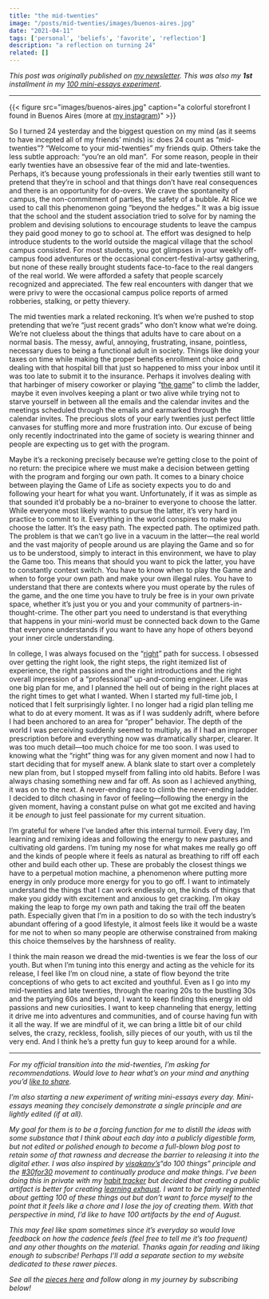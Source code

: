 ```yaml
---
title: "the mid-twenties"
image: "/posts/mid-twenties/images/buenos-aires.jpg"
date: "2021-04-11"
tags: ['personal', 'beliefs', 'favorite', 'reflection']
description: "a reflection on turning 24"
related: []
---
```


*This post was originally published on [my newsletter](https://spencerchang.substack.com/p/the-mid-twenties). This was also my **1st** installment in my [100 mini-essays experiment](/experiments/100posts)*.

---

{{< figure src="images/buenos-aires.jpg" caption="a colorful storefront I found in Buenos Aires (more at [my instagram](https://www.instagram.com/spencerchang.photography/))" >}}

So I turned 24 yesterday and the biggest question on my mind (as it seems to have incepted all of my friends’ minds) is: does 24 count as “mid-twenties”? “Welcome to your mid-twenties” my friends quip. Others take the less subtle approach: “you’re an old man”.  For some reason, people in their early twenties have an obsessive fear of the mid and late-twenties. Perhaps, it’s because young professionals in their early twenties still want to pretend that they’re in school and that things don’t have real consequences and there is an opportunity for do-overs. We crave the spontaneity of campus, the non-commitment of parties, the safety of a bubble. At Rice we used to call this phenomenon going “beyond the hedges.” It was a big issue that the school and the student association tried to solve for by naming the problem and devising solutions to encourage students to leave the campus they paid good money to go to school at. The effort was designed to help introduce students to the world outside the magical village that the school campus consisted. For most students, you got glimpses in your weekly off-campus food adventures or the occasional concert-festival-artsy gathering, but none of these really brought students face-to-face to the real dangers of the real world. We were afforded a safety that people scarcely recognized and appreciated. The few real encounters with danger that we were privy to were the occasional campus police reports of armed robberies, stalking, or petty thievery.

The mid twenties mark a related reckoning. It’s when we’re pushed to stop pretending that we’re “just recent grads” who don’t know what we’re doing. We’re not clueless about the things that adults have to care about on a normal basis. The messy, awful, annoying, frustrating, insane, pointless, necessary dues to being a functional adult in society. Things like doing your taxes on time while making the proper benefits enrollment choice and dealing with that hospital bill that just so happened to miss your inbox until it was too late to submit it to the insurance. Perhaps it involves dealing with that harbinger of misery coworker or playing “[the game](/posts/you-and-them)” to climb the ladder,  maybe it even involves keeping a plant or two alive while trying not to starve yourself in between all the emails and the calendar invites and the meetings scheduled through the emails and earmarked through the calendar invites. The precious slots of your early twenties just perfect little canvases for stuffing more and more frustration into. Our excuse of being only recently indoctrinated into the game of society is wearing thinner and people are expecting us to get with the program.

Maybe it’s a reckoning precisely because we’re getting close to the point of no return: the precipice where we must make a decision between getting with the program and forging our own path. It comes to a binary choice between playing the Game of Life as society expects you to do and following your heart for what you want. Unfortunately, if it was as simple as that sounded it’d probably be a no-brainer to everyone to choose the latter. While everyone most likely wants to pursue the latter, it’s very hard in practice to commit to it. Everything in the world conspires to make you choose the latter. It’s the easy path. The expected path. The optimized path. The problem is that we can’t go live in a vacuum in the latter—the real world and the vast majority of people around us are playing the Game and so for us to be understood, simply to interact in this environment, we have to play the Game too. This means that should you want to pick the latter, you have to constantly context switch. You have to know when to play the Game and when to forge your own path and make your own illegal rules. You have to understand that there are contexts where you must operate by the rules of the game, and the one time you have to truly be free is in your own private space, whether it’s just you or you and your community of partners-in-thought-crime. The other part you need to understand is that everything that happens in your mini-world must be connected back down to the Game that everyone understands if you want to have any hope of others beyond your inner circle understanding.

In college, I was always focused on the “[right](/posts/right-decisions/)” path for success. I obsessed over getting the right look, the right steps, the right itemized list of experience, the right passions and the right introductions and the right overall impression of a “professional” up-and-coming engineer. Life was one big plan for me, and I planned the hell out of being in the right places at the right times to get what I wanted. When I started my full-time job, I noticed that I felt surprisingly lighter. I no longer had a rigid plan telling me what to do at every moment. It was as if I was suddenly adrift, where before I had been anchored to an area for “proper” behavior. The depth of the world I was perceiving suddenly seemed to multiply, as if I had an improper prescription before and everything now was dramatically sharper, clearer. It was too much detail—too much choice for me too soon. I was used to knowing what the “right” thing was for any given moment and now I had to start deciding that for myself anew. A blank slate to start over a completely new plan from, but I stopped myself from falling into old habits. Before I was always chasing something new and far off. As soon as I achieved anything, it was on to the next. A never-ending race to climb the never-ending ladder. I decided to ditch chasing in favor of feeling—following the energy in the given moment, having a constant pulse on what got me excited and having it be _enough_ to just feel passionate for my current situation.

I’m grateful for where I’ve landed after this internal turmoil. Every day, I’m learning and remixing ideas and following the energy to new pastures and cultivating old gardens. I’m tuning my nose for what makes me really go off and the kinds of people where it feels as natural as breathing to riff off each other and build each other up. These are probably the closest things we have to a perpetual motion machine, a phenomenon where putting more energy in only produce more energy for you to go off. I want to intimately understand the things that I can work endlessly on, the kinds of things that make you giddy with excitement and anxious to get cracking. I’m okay making the leap to forge my own path and taking the trail off the beaten path. Especially given that I’m in a position to do so with the tech industry’s abundant offering of a good lifestyle, it almost feels like it would be a waste for me not to when so many people are otherwise constrained from making this choice themselves by the harshness of reality.

I think the main reason we dread the mid-twenties is we fear the loss of our youth. But when I’m tuning into this energy and acting as the vehicle for its release, I feel like I’m on cloud nine, a state of flow beyond the trite conceptions of who gets to act excited and youthful. Even as I go into my mid-twenties and late twenties, through the roaring 20s to the bustling 30s and the partying 60s and beyond, I want to keep finding this energy in old passions and new curiosities. I want to keep channeling that energy, letting it drive me into adventures and communities, and of course having fun with it all the way. If we are mindful of it, we can bring a little bit of our child selves, the crazy, reckless, foolish, silly pieces of our youth, with us til the very end. And I think he’s a pretty fun guy to keep around for a while.

---

_For my official transition into the mid-twenties, I’m asking for recommendations. Would love to hear what’s on your mind and anything you’d [like to share](https://coda.io/form/picking-your-brain_dOCZEqG1NFH)._

_I’m also starting a new experiment of writing mini-essays every day. Mini-essays meaning they concisely demonstrate a single principle and are lightly edited (if at all)._

_My goal for them is to be a forcing function for me to distill the ideas with some substance that I think about each day into a publicly digestible form, but not edited or polished enough to become a full-blown blog post to retain some of that rawness and decrease the barrier to releasing it into the digital ether. I was also inspired by [visakanv’s](https://twitter.com/visakanv)“do 100 things” principle and the [#30for30](https://ship30for30.com/) movement to continually produce and make things. I’ve been doing this in private with my [habit tracker](https://coda.io/@spencer/decoding-your-mind/live-spencer-monitor-22) but decided that creating a public artifact is better for creating [learning exhaust](https://www.swyx.io/learn-in-public/). I want to be fairly regimented about getting 100 of these things out but don’t want to force myself to the point that it feels like a chore and I lose the joy of creating them. With that perspective in mind, I’d like to have 100 artifacts by the end of August._

_This may feel like spam sometimes since it’s everyday so would love feedback on how the cadence feels (feel free to tell me it’s too frequent) and any other thoughts on the material. Thanks again for reading and liking enough to subscribe! Perhaps I’ll add a separate section to my website dedicated to these rawer pieces._

_See all the [pieces here](/experiments/100posts) and follow along in my journey by subscribing below!_
